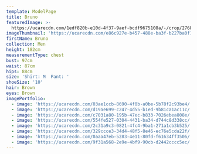 ```yaml
---
template: ModelPage
title: Bruno
featuredImage: >-
  https://ucarecdn.com/1edf820b-e10d-4f37-9aef-bcdf9675108a/-/crop/2768x1540/0,0/-/preview/
imageThumbnail: 'https://ucarecdn.com/e86c927e-b457-488e-ba3f-b227ba0f1f74/-/preview/'
firstName: Bruno
collection: Men
height: 182cm
measurementType: chest
bust: 97cm
waist: 87cm
hips: 88cm
size: 'Shirt: M  Pant: '
shoeSize: '10'
hair: Brown
eyes: Brown
imagePortfolio:
  - image: 'https://ucarecdn.com/03ae1ccb-8690-4f0b-a0be-5b78f2c93be4/'
  - image: 'https://ucarecdn.com/d19ae699-c247-4d55-b1ed-9b81ca1ac11c/'
  - image: 'https://ucarecdn.com/c7031a80-195b-47ec-b833-7026ebea808e/'
  - image: 'https://ucarecdn.com/554fe527-0304-4431-ba34-d744c8d338cc/'
  - image: 'https://ucarecdn.com/2c31a9c3-0821-4fc4-9ba1-271a1cb3b525/'
  - image: 'https://ucarecdn.com/329ccce3-34d4-48f5-8e46-ec76e5cda22f/'
  - image: 'https://ucarecdn.com/0aaa47eb-5283-4e11-80fd-f61634ff3506/'
  - image: 'https://ucarecdn.com/9f31a568-2e9e-4bf9-90cb-d2442cccc5ec/'
---
```


